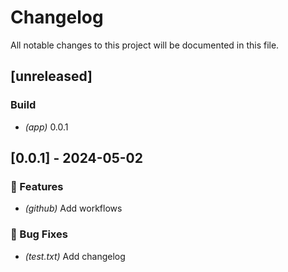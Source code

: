 # Changelog

All notable changes to this project will be documented in this file.

## [unreleased]

### Build

- *(app)* 0.0.1

## [0.0.1] - 2024-05-02

### 🚀 Features

- *(github)* Add workflows

### 🐛 Bug Fixes

- *(test.txt)* Add changelog

<!-- generated by git-cliff -->
